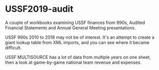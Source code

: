 # USSF2019-audit
A couple of workbooks examining USSF finances from 990s, Audited Financial Statements and Annual General Meeting presentations.

USSF 990s 2010 to 2018 may not be of interest. It's an attempt to create a giant lookup table from XML imports, and you can see where it became difficult.

USSF MULTISOURCE has a lot of data from multiple years on one sheet, then a look at game-by-game national team revenue and expenses.

